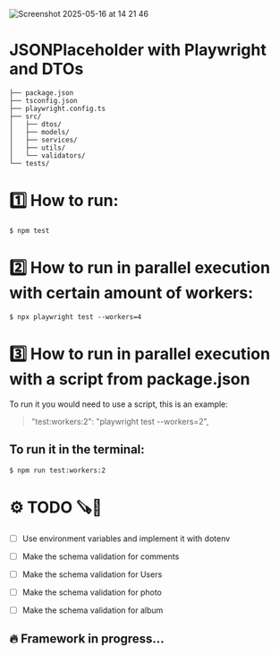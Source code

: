 ![Screenshot 2025-05-16 at 14 21 46](https://github.com/user-attachments/assets/ca41b110-b86d-4598-9b32-6e041fd0193a)

# JSONPlaceholder with Playwright and DTOs

```shell
├── package.json
├── tsconfig.json
├── playwright.config.ts
├── src/
│   ├── dtos/            
│   ├── models/          
│   ├── services/        
│   ├── utils/           
│   └── validators/      
└── tests/   
```

# 1️⃣ How to run: 

```shell
$ npm test
```

# 2️⃣ How to run in parallel execution with certain amount of workers: 
```shell
$ npx playwright test --workers=4
```

# 3️⃣ How to run in parallel execution with a script from package.json
To run it you would need to use a script, this is an example: 

> "test:workers:2": "playwright test --workers=2",

## To run it in the terminal: 
```shell
$ npm run test:workers:2
```

# ⚙️ TODO 🪚🪏
- [ ] Use environment variables and implement it with dotenv
- [ ] Make the schema validation for comments
- [ ] Make the schema validation for Users
- [ ] Make the schema validation for photo
- [ ] Make the schema validation for album


## 🔥 Framework in progress...